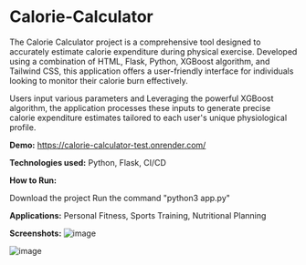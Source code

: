 # Calorie-Calculator

The Calorie Calculator project is a comprehensive tool designed to accurately estimate calorie expenditure during physical exercise. Developed using a combination of HTML, Flask, Python, XGBoost algorithm, and Tailwind CSS, this application offers a user-friendly interface for individuals looking to monitor their calorie burn effectively.

Users input various parameters and Leveraging the powerful XGBoost algorithm, the application processes these inputs to generate precise calorie expenditure estimates tailored to each user's unique physiological profile.

**Demo:** https://calorie-calculator-test.onrender.com/

**Technologies used:** Python, Flask, CI/CD

**How to Run:**

Download the project
Run the command "python3 app.py"

**Applications:** Personal Fitness, Sports Training, Nutritional Planning

**Screenshots:**
![image](https://github.com/user-attachments/assets/a62b0c0e-2ef5-4bb9-8980-3a763890b16f)

![image](https://github.com/user-attachments/assets/2c7c056d-98f5-4c6e-a989-737d39b24564)



